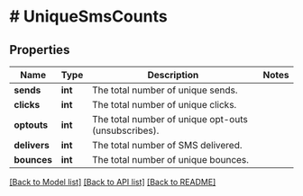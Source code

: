 # # UniqueSmsCounts

## Properties

Name | Type | Description | Notes
------------ | ------------- | ------------- | -------------
**sends** | **int** | The total number of unique sends. |
**clicks** | **int** | The total number of unique clicks. |
**optouts** | **int** | The total number of unique opt-outs (unsubscribes). |
**delivers** | **int** | The total number of SMS delivered. |
**bounces** | **int** | The total number of unique bounces. |

[[Back to Model list]](../../README.md#models) [[Back to API list]](../../README.md#endpoints) [[Back to README]](../../README.md)
